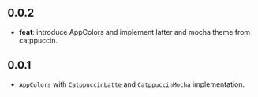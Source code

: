 ## 0.0.2

 - **feat**: introduce AppColors and implement latter and mocha theme from catppuccin.

## 0.0.1

- `AppColors` with `CatppuccinLatte` and `CatppuccinMocha` implementation.
